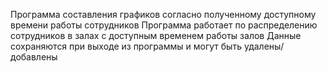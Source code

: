Программа составления графиков согласно полученному доступному времени работы сотрудников
Программа работает по распределению сотрудников в залах с доступным временем работы залов
Данные сохраняются при выходе из программы и могут быть удалены/добавлены
